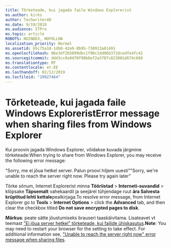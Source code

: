 ```yaml
---
title: Tõrketeade, kui jagada faile Windows Explorerist
ms.author: kirks
author: Techwriter40
ms.date: 9/19/2018
ms.audience: ITPro
ms.topic: article
ROBOTS: NOINDEX, NOFOLLOW
localization_priority: Normal
ms.assetid: b5c75a18-1db8-42e9-8b95-730913a61491
ms.openlocfilehash: 06e3df2b5099dbc1f90c1dd06b372dcedfe4fc42
ms.sourcegitcommit: dd43cc0a9470f98b8ef2a3787c823801d674c666
ms.translationtype: MT
ms.contentlocale: et-EE
ms.lasthandoff: 02/12/2019
ms.locfileid: "29927464"
---
```

# <a name="error-message-when-sharing-files-from-windows-explorer"></a><span data-ttu-id="c0a89-102">Tõrketeade, kui jagada faile Windows Explorerist</span><span class="sxs-lookup"><span data-stu-id="c0a89-102">Error message when sharing files from Windows Explorer</span></span>

<span data-ttu-id="c0a89-103">Kui proovin jagada Windows Explorer, võidakse kuvada järgmine tõrketeade:</span><span class="sxs-lookup"><span data-stu-id="c0a89-103">When trying to share from Windows Explorer, you may receive the following error message:</span></span>
  
<span data-ttu-id="c0a89-p101">"Sorry, me ei jõua hetkel server. Palun proovi hiljem uuesti"</span><span class="sxs-lookup"><span data-stu-id="c0a89-p101">"Sorry, we're unable to reach the server right now. Please try again later"</span></span>
  
<span data-ttu-id="c0a89-106">Tõrke sõnum, Internet Explorerist minna **Tööriistad** \> **Interneti-suvandid** \> klõpsake **Täpsemalt** vahekaardil ja seejärel tühjendage ruut **ära Salvesta krüptitud lehti kettale**pealkirjaga.</span><span class="sxs-lookup"><span data-stu-id="c0a89-106">To resolve error message, from Internet Explorer go to **Tools** \> **Internet Options** \> click the **Advanced** tab, and then clear the checkbox titled **Do not save encrypted pages to disk**.</span></span> 
  
 <span data-ttu-id="c0a89-p102">**Märkus**: peate sätte jõustumiseks brauseri taaskäivitama. Lisateavet vt teemast ["Ei jõua server hetkel" tõrketeade, kui failide ühiskasutus](https://go.microsoft.com/fwlink/?linkid=2022914).</span><span class="sxs-lookup"><span data-stu-id="c0a89-p102">**Note**: You may need to restart your browser for the setting to take effect. For additional information see, ["Unable to reach the server right now" error message when sharing files](https://go.microsoft.com/fwlink/?linkid=2022914).</span></span>
  

